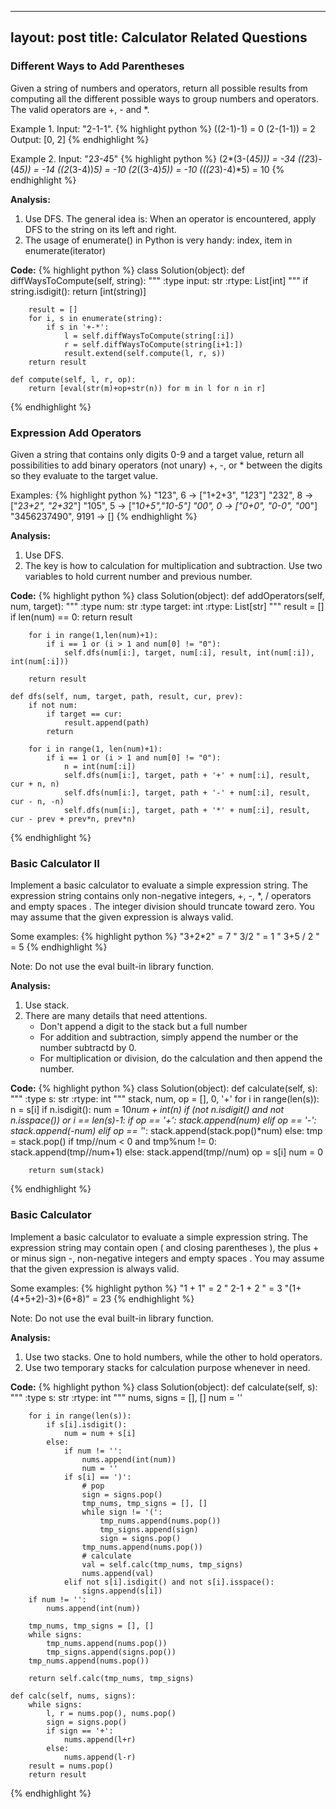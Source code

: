  ---
layout: post
title: Calculator Related Questions
---

### Different Ways to Add Parentheses
Given a string of numbers and operators, return all possible results from computing all the different possible ways to group numbers and operators. The valid operators are +, - and *.

Example 1. Input: "2-1-1".
{% highlight python %}
((2-1)-1) = 0
(2-(1-1)) = 2
Output: [0, 2]
{% endhighlight %}

Example 2. Input: "2*3-4*5"
{% highlight python %}
(2*(3-(4*5))) = -34
((2*3)-(4*5)) = -14
((2*(3-4))*5) = -10
(2*((3-4)*5)) = -10
(((2*3)-4)*5) = 10
{% endhighlight %}

**Analysis:**

1. Use DFS. The general idea is: When an operator is encountered, apply DFS to the string on its left and right. 
2. The usage of enumerate() in Python is very handy: index, item in enumerate(iterator)

**Code:**
{% highlight python %}
class Solution(object):
    def diffWaysToCompute(self, string):
        """
        :type input: str
        :rtype: List[int]
        """
        if string.isdigit():
            return [int(string)]
        
        result = []
        for i, s in enumerate(string):
            if s in '+-*':
                l = self.diffWaysToCompute(string[:i])
                r = self.diffWaysToCompute(string[i+1:])
                result.extend(self.compute(l, r, s))
        return result
    
    def compute(self, l, r, op):
        return [eval(str(m)+op+str(n)) for m in l for n in r]
{% endhighlight %}


### Expression Add Operators
Given a string that contains only digits 0-9 and a target value, return all possibilities to add binary operators (not unary) +, -, or * between the digits so they evaluate to the target value.

Examples: 
{% highlight python %}
"123", 6 -> ["1+2+3", "1*2*3"] 
"232", 8 -> ["2*3+2", "2+3*2"]
"105", 5 -> ["1*0+5","10-5"]
"00", 0 -> ["0+0", "0-0", "0*0"]
"3456237490", 9191 -> []
{% endhighlight %}

**Analysis:**

1. Use DFS. 
2. The key is how to calculation for multiplication and subtraction. Use two variables to hold current number and previous number.

**Code:**
{% highlight python %}
class Solution(object):
    def addOperators(self, num, target):
        """
        :type num: str
        :type target: int
        :rtype: List[str]
        """
        result = []
        if len(num) == 0:
            return result
        
        for i in range(1,len(num)+1):
            if i == 1 or (i > 1 and num[0] != "0"):
                self.dfs(num[i:], target, num[:i], result, int(num[:i]), int(num[:i]))
        
        return result
        
    def dfs(self, num, target, path, result, cur, prev):
        if not num:
            if target == cur:
                result.append(path)
            return
        
        for i in range(1, len(num)+1):
            if i == 1 or (i > 1 and num[0] != "0"):
                n = int(num[:i])
                self.dfs(num[i:], target, path + '+' + num[:i], result, cur + n, n)
                self.dfs(num[i:], target, path + '-' + num[:i], result, cur - n, -n)
                self.dfs(num[i:], target, path + '*' + num[:i], result, cur - prev + prev*n, prev*n)
{% endhighlight %}


### Basic Calculator II
Implement a basic calculator to evaluate a simple expression string. The expression string contains only non-negative integers, +, -, *, / operators and empty spaces . The integer division should truncate toward zero. You may assume that the given expression is always valid.

Some examples:
{% highlight python %}
"3+2*2" = 7
" 3/2 " = 1
" 3+5 / 2 " = 5
{% endhighlight %}

Note: Do not use the eval built-in library function.

**Analysis:**

1. Use stack.
2. There are many details that need attentions.
	* Don't append a digit to the stack but a full number
	* For addition and subtraction, simply append the number or the number subtractd by 0.
	* For multiplication or division, do the calculation and then append the number.

**Code:**
{% highlight python %}
class Solution(object):
    def calculate(self, s):
        """
        :type s: str
        :rtype: int
        """
        stack, num, op = [], 0, '+'
        for i in range(len(s)):
            n = s[i]
            if n.isdigit():
                num = 10*num + int(n)
            if (not n.isdigit() and not n.isspace()) or i == len(s)-1:
                if op == '+':
                    stack.append(num)
                elif op == '-':
                    stack.append(-num)
                elif op == '*':
                    stack.append(stack.pop()*num)
                else:
                    tmp = stack.pop()
                    if tmp//num < 0 and tmp%num != 0:
                        stack.append(tmp//num+1)
                    else:
                        stack.append(tmp//num)
                op = s[i]
                num = 0
        
        return sum(stack)
{% endhighlight %}


### Basic Calculator
Implement a basic calculator to evaluate a simple expression string. The expression string may contain open ( and closing parentheses ), the plus + or minus sign -, non-negative integers and empty spaces . You may assume that the given expression is always valid.

Some examples:
{% highlight python %}
"1 + 1" = 2
" 2-1 + 2 " = 3
"(1+(4+5+2)-3)+(6+8)" = 23
{% endhighlight %}

Note: Do not use the eval built-in library function.

**Analysis:**

1. Use two stacks. One to hold numbers, while the other to hold operators.
2. Use two temporary stacks for calculation purpose whenever in need.

**Code:**
{% highlight python %}
class Solution(object):
    def calculate(self, s):
        """
        :type s: str
        :rtype: int
        """
        nums, signs = [], []
        num = ''
        
        for i in range(len(s)):
            if s[i].isdigit():
                num = num + s[i]
            else:
                if num != '':
                    nums.append(int(num))
                    num = ''
                if s[i] == ')':
                    # pop
                    sign = signs.pop()
                    tmp_nums, tmp_signs = [], []
                    while sign != '(':
                        tmp_nums.append(nums.pop())
                        tmp_signs.append(sign)
                        sign = signs.pop()
                    tmp_nums.append(nums.pop())
                    # calculate
                    val = self.calc(tmp_nums, tmp_signs)
                    nums.append(val)
                elif not s[i].isdigit() and not s[i].isspace():
                    signs.append(s[i])
        if num != '':
            nums.append(int(num))
        
        tmp_nums, tmp_signs = [], []
        while signs:
            tmp_nums.append(nums.pop())
            tmp_signs.append(signs.pop())
        tmp_nums.append(nums.pop())
        
        return self.calc(tmp_nums, tmp_signs)
    
    def calc(self, nums, signs):
        while signs:
            l, r = nums.pop(), nums.pop()
            sign = signs.pop()
            if sign == '+':
                nums.append(l+r)
            else:
                nums.append(l-r)
        result = nums.pop()
        return result
{% endhighlight %}